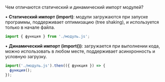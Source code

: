 Чем отличаются статический и динамический импорт модулей?

• **Статический импорт (import)**: модули загружаются при запуске программы, поддерживает оптимизацию (tree shaking), и используется только в начале файла.

```js
import { функция } from './модуль.js';
```

• **Динамический импорт (import())**: загружается при выполнении кода, можно использовать в любом месте, поддерживает асинхронность и условную загрузку.

```js
import('./модуль.js').then(({ функция }) => {
  функция();
});
```